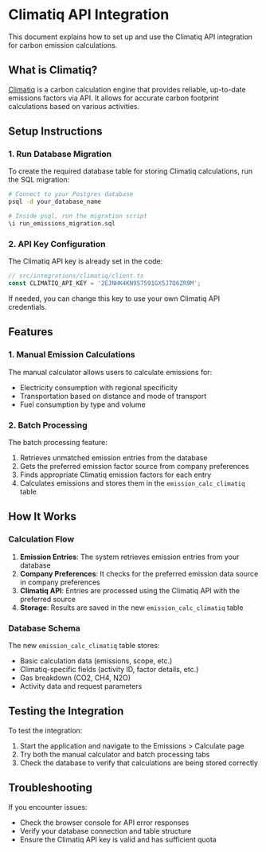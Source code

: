 # Climatiq API Integration

This document explains how to set up and use the Climatiq API integration for carbon emission calculations.

## What is Climatiq?

[Climatiq](https://www.climatiq.io) is a carbon calculation engine that provides reliable, up-to-date emissions factors via API. It allows for accurate carbon footprint calculations based on various activities.

## Setup Instructions

### 1. Run Database Migration

To create the required database table for storing Climatiq calculations, run the SQL migration:

```bash
# Connect to your Postgres database
psql -d your_database_name

# Inside psql, run the migration script
\i run_emissions_migration.sql
```

### 2. API Key Configuration

The Climatiq API key is already set in the code:

```typescript
// src/integrations/climatiq/client.ts
const CLIMATIQ_API_KEY = '2EJNHK4KN957591GX5J7Q6ZR9M';
```

If needed, you can change this key to use your own Climatiq API credentials.

## Features

### 1. Manual Emission Calculations

The manual calculator allows users to calculate emissions for:

- Electricity consumption with regional specificity
- Transportation based on distance and mode of transport
- Fuel consumption by type and volume

### 2. Batch Processing

The batch processing feature:

1. Retrieves unmatched emission entries from the database
2. Gets the preferred emission factor source from company preferences
3. Finds appropriate Climatiq emission factors for each entry
4. Calculates emissions and stores them in the `emission_calc_climatiq` table

## How It Works

### Calculation Flow

1. **Emission Entries**: The system retrieves emission entries from your database
2. **Company Preferences**: It checks for the preferred emission data source in company preferences
3. **Climatiq API**: Entries are processed using the Climatiq API with the preferred source
4. **Storage**: Results are saved in the new `emission_calc_climatiq` table

### Database Schema

The new `emission_calc_climatiq` table stores:

- Basic calculation data (emissions, scope, etc.)
- Climatiq-specific fields (activity ID, factor details, etc.)
- Gas breakdown (CO2, CH4, N2O)
- Activity data and request parameters

## Testing the Integration

To test the integration:

1. Start the application and navigate to the Emissions > Calculate page
2. Try both the manual calculator and batch processing tabs
3. Check the database to verify that calculations are being stored correctly

## Troubleshooting

If you encounter issues:

- Check the browser console for API error responses
- Verify your database connection and table structure
- Ensure the Climatiq API key is valid and has sufficient quota 